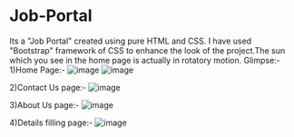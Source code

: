 # Job-Portal
Its a "Job Portal" created using pure HTML and CSS.
I have used "Bootstrap" framework of CSS to enhance the look of the project.The sun which you see in the home page is actually in rotatory motion.
Glimpse:-
1)Home Page:-
![image](https://user-images.githubusercontent.com/89450383/204138808-2b5c14e5-fea3-47f9-b86d-b4e9d68c6b5b.png)
![image](https://user-images.githubusercontent.com/89450383/204138822-cef92d8d-9684-46ed-87c6-276242c60a15.png)

2)Contact Us page:-
![image](https://user-images.githubusercontent.com/89450383/204138450-868f22f2-1f5a-4c64-9bab-0b13072dd26e.png)

3)About Us page:-
![image](https://user-images.githubusercontent.com/89450383/204138877-b0fb6eac-a7e5-4437-aa28-44f4b1f84017.png)

4)Details filling page:-
![image](https://user-images.githubusercontent.com/89450383/204138917-289e4c4b-9e64-4374-a040-eb3777ee0aa6.png)

